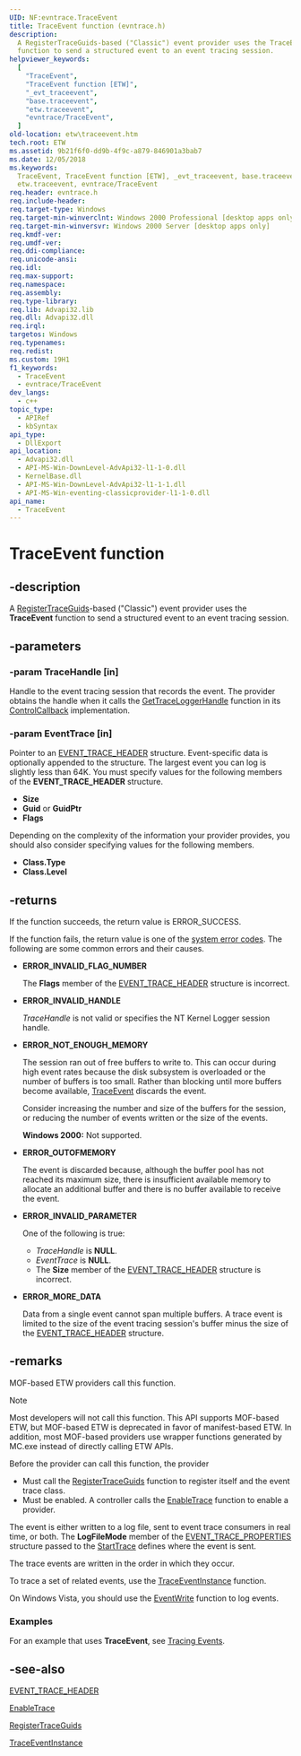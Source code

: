 ```yaml
---
UID: NF:evntrace.TraceEvent
title: TraceEvent function (evntrace.h)
description:
  A RegisterTraceGuids-based ("Classic") event provider uses the TraceEvent
  function to send a structured event to an event tracing session.
helpviewer_keywords:
  [
    "TraceEvent",
    "TraceEvent function [ETW]",
    "_evt_traceevent",
    "base.traceevent",
    "etw.traceevent",
    "evntrace/TraceEvent",
  ]
old-location: etw\traceevent.htm
tech.root: ETW
ms.assetid: 9b21f6f0-dd9b-4f9c-a879-846901a3bab7
ms.date: 12/05/2018
ms.keywords:
  TraceEvent, TraceEvent function [ETW], _evt_traceevent, base.traceevent,
  etw.traceevent, evntrace/TraceEvent
req.header: evntrace.h
req.include-header:
req.target-type: Windows
req.target-min-winverclnt: Windows 2000 Professional [desktop apps only]
req.target-min-winversvr: Windows 2000 Server [desktop apps only]
req.kmdf-ver:
req.umdf-ver:
req.ddi-compliance:
req.unicode-ansi:
req.idl:
req.max-support:
req.namespace:
req.assembly:
req.type-library:
req.lib: Advapi32.lib
req.dll: Advapi32.dll
req.irql:
targetos: Windows
req.typenames:
req.redist:
ms.custom: 19H1
f1_keywords:
  - TraceEvent
  - evntrace/TraceEvent
dev_langs:
  - c++
topic_type:
  - APIRef
  - kbSyntax
api_type:
  - DllExport
api_location:
  - Advapi32.dll
  - API-MS-Win-DownLevel-AdvApi32-l1-1-0.dll
  - KernelBase.dll
  - API-MS-Win-DownLevel-AdvApi32-l1-1-1.dll
  - API-MS-Win-eventing-classicprovider-l1-1-0.dll
api_name:
  - TraceEvent
---
```


# TraceEvent function

## -description

A
[RegisterTraceGuids](/windows/win32/api/evntrace/nf-evntrace-registertraceguidsa)-based
("Classic") event provider uses the **TraceEvent** function to send a structured
event to an event tracing session.

## -parameters

### -param TraceHandle [in]

Handle to the event tracing session that records the event. The provider obtains
the handle when it calls the
[GetTraceLoggerHandle](/windows/desktop/ETW/gettraceloggerhandle) function in
its [ControlCallback](/windows/desktop/ETW/controlcallback) implementation.

### -param EventTrace [in]

Pointer to an [EVENT_TRACE_HEADER](/windows/desktop/ETW/event-trace-header)
structure. Event-specific data is optionally appended to the structure. The
largest event you can log is slightly less than 64K. You must specify values for
the following members of the **EVENT_TRACE_HEADER** structure.

- **Size**
- **Guid** or **GuidPtr**
- **Flags**

Depending on the complexity of the information your provider provides, you
should also consider specifying values for the following members.

- **Class.Type**
- **Class.Level**

## -returns

If the function succeeds, the return value is ERROR_SUCCESS.

If the function fails, the return value is one of the
[system error codes](/windows/win32/debug/system-error-codes). The following
are some common errors and their causes.

- **ERROR_INVALID_FLAG_NUMBER**

  The **Flags** member of the
  [EVENT_TRACE_HEADER](/windows/desktop/ETW/event-trace-header) structure is
  incorrect.

- **ERROR_INVALID_HANDLE**

  _TraceHandle_ is not valid or specifies the NT Kernel Logger session handle.

- **ERROR_NOT_ENOUGH_MEMORY**

  The session ran out of free buffers to write to. This can occur during high
  event rates because the disk subsystem is overloaded or the number of buffers
  is too small. Rather than blocking until more buffers become available,
  [TraceEvent](/windows/desktop/ETW/traceevent) discards the event.

  Consider increasing the number and size of the buffers for the session, or
  reducing the number of events written or the size of the events.

  **Windows 2000:** Not supported.

- **ERROR_OUTOFMEMORY**

  The event is discarded because, although the buffer pool has not reached its
  maximum size, there is insufficient available memory to allocate an additional
  buffer and there is no buffer available to receive the event.

- **ERROR_INVALID_PARAMETER**

  One of the following is true:

  - _TraceHandle_ is **NULL**.
  - _EventTrace_ is **NULL**.
  - The **Size** member of the
    [EVENT_TRACE_HEADER](/windows/desktop/ETW/event-trace-header) structure is
    incorrect.

- **ERROR_MORE_DATA**

  Data from a single event cannot span multiple buffers. A trace event is
  limited to the size of the event tracing session's buffer minus the size of
  the [EVENT_TRACE_HEADER](/windows/desktop/ETW/event-trace-header) structure.

## -remarks

MOF-based ETW providers call this function.

> [!Note]
> Most developers will not call this function. This API supports
> MOF-based ETW, but MOF-based ETW is deprecated in favor of manifest-based ETW.
> In addition, most MOF-based providers use wrapper functions generated by
> MC.exe instead of directly calling ETW APIs.

Before the provider can call this function, the provider

- Must call the
  [RegisterTraceGuids](/windows/win32/api/evntrace/nf-evntrace-registertraceguidsa)
  function to register itself and the event trace class.
- Must be enabled. A controller calls the
  [EnableTrace](/windows/desktop/ETW/enabletrace) function to enable a provider.

The event is either written to a log file, sent to event trace consumers in real
time, or both. The **LogFileMode** member of the
[EVENT_TRACE_PROPERTIES](/windows/desktop/ETW/event-trace-properties) structure
passed to the [StartTrace](/windows/desktop/ETW/starttrace) defines where the
event is sent.

The trace events are written in the order in which they occur.

To trace a set of related events, use the
[TraceEventInstance](/windows/desktop/ETW/traceeventinstance) function.

On Windows Vista, you should use the
[EventWrite](/windows/desktop/api/evntprov/nf-evntprov-eventwrite) function to
log events.

### Examples

For an example that uses **TraceEvent**, see
[Tracing Events](/windows/desktop/ETW/tracing-events).

## -see-also

[EVENT_TRACE_HEADER](/windows/desktop/ETW/event-trace-header)

[EnableTrace](/windows/desktop/ETW/enabletrace)

[RegisterTraceGuids](/windows/win32/api/evntrace/nf-evntrace-registertraceguidsa)

[TraceEventInstance](/windows/desktop/ETW/traceeventinstance)
